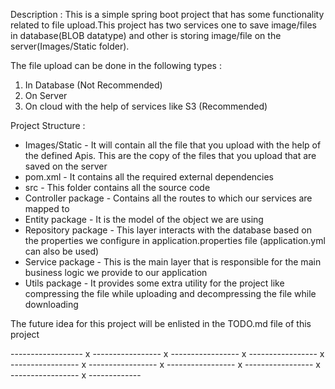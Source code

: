 Description :
This is a simple spring boot project that has some functionality related to file upload.This project has two services one to save image/files in database(BLOB datatype) 
and other is storing image/file on the server(Images/Static folder).

The file upload can be done in the following types :
1) In Database (Not Recommended)
2) On Server
3) On cloud with the help of services like S3 (Recommended) 

Project Structure :
* Images/Static - It will contain all the file that you upload with the help of the defined Apis. This are the copy of the files that you upload that are saved on the server
* pom.xml - It contains all the required external dependencies 
* src - This folder contains all the source code
* Controller package - Contains all the routes to which our services are mapped to
* Entity package - It is the model of the object we are using
* Repository package - This layer interacts with the database based on the properties we configure in application.properties file (application.yml can also be used)
* Service package - This is the main layer that is responsible for the main business logic we provide to our application
* Utils package - It provides some extra utility for the project like compressing the file while uploading and decompressing the file while downloading

The future idea for this project will be enlisted in the TODO.md file of this project

------------------ x ----------------- x ----------------- x ----------------- x ----------------- x ----------------- x ----------------- x ----------------- x ----------------- x -------------
